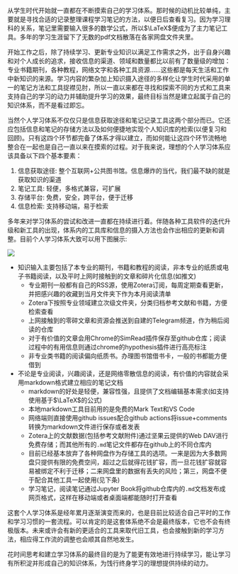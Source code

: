 从学生时代开始就一直都在不断摸索自己的学习体系。那时候的动机比较单纯，主要就是寻找合适的记录整理课程学习笔记的方法，以便日后查看复习。因为学习理科的关系，笔记里需要输入很多的数学公式，所以$\LaTeX$便成为了主力笔记工具。多年的学习生涯留下了无数的pdf文档散落在各家网盘文件夹里。

开始工作之后，除了持续学习、更新专业知识以满足工作需求之外，出于自身兴趣和对个人成长的追求，接收信息的渠道、领域和数量都比以前有了数量级的增加：专业书籍期刊，各种教程，网络文字和各种工具资源……这些都是每天生活和工作中新知识的来源。学习内容的繁杂加上知识摄入途径的多样化让学生时代采用的单一的笔记方法和工具捉襟见肘，所以一直以来都在寻找和探索不同的方式和工具来支持自己的学习的动力并辅助提升学习的效果，最终目标当然是建立起属于自己的知识体系，而不是看过即忘。

当然个人学习体系不仅仅只是信息获取途径和笔记记录工具这两个部分而已。它还应包括信息和笔记的存储方法以及如何便捷地实现个人知识库的检索(以便复习和回顾)。只有这四个环节都完备了体系才得以建立，而如何能让这四个环节流畅地整合在一起也是自己一直以来在摸索的过程。对于我来说，理想的个人学习体系应该具备以下四个基本要素：

1. 信息获取途径: 整个互联网$+$公共图书馆。信息爆炸的当代，我们最不缺的就是获取知识的渠道
2. 笔记工具: 轻便，多格式兼容，可扩展
3. 存储平台: 免费，安全，跨平台，便于迁移
4. 信息检索: 支持移动端，易于检索

多年来对学习体系的尝试和改进一直都在持续进行着。伴随各种工具软件的迭代升级和新工具的出现，体系内的工具库和信息的摄入方法也会作出相应的更新和调整。目前个人学习体系大致可以用下图展示:

<img src="https://cdn.jsdelivr.net/gh/askming/upic@master/uPic/Self-Building up knowledge system with tools-2022_2022_02_13.png">

- 知识输入主要包括了本专业的期刊，书籍和教程的阅读，非本专业的纸质或电子书籍阅读，以及平时上网时接触到的文章和碎片化信息(如推文)
  - 专业期刊一般都有自己的RSS源，使用Zotera订阅，每周定期查看更新，并把感兴趣的收藏到当月文件夹下作为本月阅读清单
  - Zotera下按照专业领域建立次级文件夹，分类归档参考文献和书籍，方便检索查看
  - 上网接触到的零碎文章和资源会推送到自建的Telegram频道，作为稍后阅读的仓库
  - 对于有价值的文章会用Chrome的SimRead插件保存至github仓库；阅读过程中的有用信息则通过chrome的hypothesis插件进行高亮标注
  - 非专业类书籍的阅读偏向纸质书。办理图书馆借书卡，一般的书都能方便借到
- 不论是专业阅读，兴趣阅读，还是网络零散信息的阅读，有价值的内容就会采用markdown格式建立相应的笔记文档
  - markdown的好处是轻便，兼容性强，且提供了文档编辑基本需求(如支持使用基于$\LaTeX$的公式)
  - 本地markdown工具目前用的是免费的Mark Text和VS Code
  - 网络端则直接使用github issues配合github actions将issue+comments转换为markdown文件进行保存或者发表
  - Zotera上的文献数据(包括参考文献附件)通过坚果云提供的Web DAV进行免费存储；而其他所有的`.md`笔记文件都存在github上的不同仓库内
  - 目前已经基本放弃了各种网盘作为存储工具的选项。一来是因为大多数网盘只提供有限的免费空间，超过之后就得花钱扩容，而一旦花钱扩容就容易被绑定不利于迁移；二来网盘里的数据有丢失的风险；第三，网盘不便于配合其他工具一起使用(见下条)
  - 学习笔记，阅读笔记通过Jupyter Book将github仓库内的`.md`文档发布成网页格式，这样在移动端或者桌面端都能随时打开查看

这套个人学习体系是经年累月逐渐演变而来的，也是目前比较适合自己平时的工作和学习习惯的一套流程。可以肯定的是这套体系绝不会是最终版本，它也不会有终极版本。未来或许会有新的更适合的工具来取代旧工具，也会接触到新的学习方法，相应得工作流的调整也会顺其自然地发生。

花时间思考和建立学习体系的最终目的是为了能更有效地进行持续学习，能让学习有所积淀并形成自己的知识体系，为饯行终身学习的理想提供持续的动力。

<!-- ##{"timestamp":1644681600}## -->